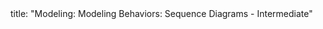 <frontmatter>
title: "Modeling: Modeling Behaviors: Sequence Diagrams - Intermediate"
</frontmatter>

<include src="unit-inPage-asFlat.md" boilerplate />
